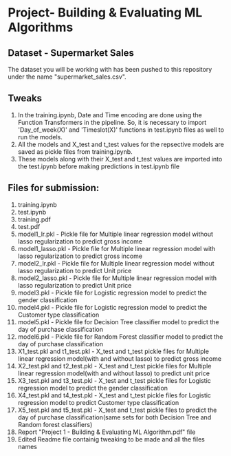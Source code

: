 # Project- Building & Evaluating ML Algorithms

## Dataset - Supermarket Sales

The dataset you will be working with has been pushed to this repository under the name "supermarket_sales.csv".

## Tweaks

1. In the training.ipynb, Date and Time encoding are done using the Function Transformers in the pipeline. So, it is necessary to import 'Day_of_week(X)' and 'Timeslot(X)' functions in test.ipynb files as well to run the models.
2. All the models and X_test and t_test values for the repsective models are saved as pickle files from training.ipynb.
3. These models along with their X_test and t_test values are imported into the test.ipynb before making predictions in test.ipynb file

## Files for submission:
1. training.ipynb
2. test.ipynb
3. training.pdf
4. test.pdf
5. model1_lr.pkl - Pickle file for Multiple linear regression model without lasso regularization to predict gross income
6. model1_lasso.pkl - Pickle file for Multiple linear regression model with lasso regularization to predict gross income
7. model2_lr.pkl - Pickle file for Multiple linear regression model without lasso regularization to predict Unit price
8. model2_lasso.pkl - Pickle file for Multiple linear regression model with lasso regularization to predict Unit price
9. model3.pkl - Pickle file for Logistic regression model to predict the gender classification
10. model4.pkl - Pickle file for Logistic regression model to predict the Customer type classification
11. model5.pkl - Pickle file for Decision Tree classifier model to predict the day of purchase classification
12. model6.pkl - Pickle file for Random Forest classifier model to predict the day of purchase classification
13. X1_test.pkl and t1_test.pkl - X_test and t_test pickle files for Multiple linear regression model(with and without lasso) to predict gross income
14. X2_test.pkl and t2_test.pkl - X_test and t_test pickle files for Multiple linear regression model(with and without lasso) to predict unit price
15. X3_test.pkl and t3_test.pkl - X_test and t_test pickle files for Logistic regression model to predict the gender classification
16. X4_test.pkl and t4_test.pkl - X_test and t_test pickle files for Logistic regression model to predict Customer type classification
17. X5_test.pkl and t5_test.pkl - X_test and t_test pickle files to predict the day of purchase classification(same sets for both Decision Tree and Random forest classifiers)
18. Report "Project 1 - Building & Evaluating ML Algorithm.pdf" file
19. Edited Readme file containig tweaking to be made and all the files names 

